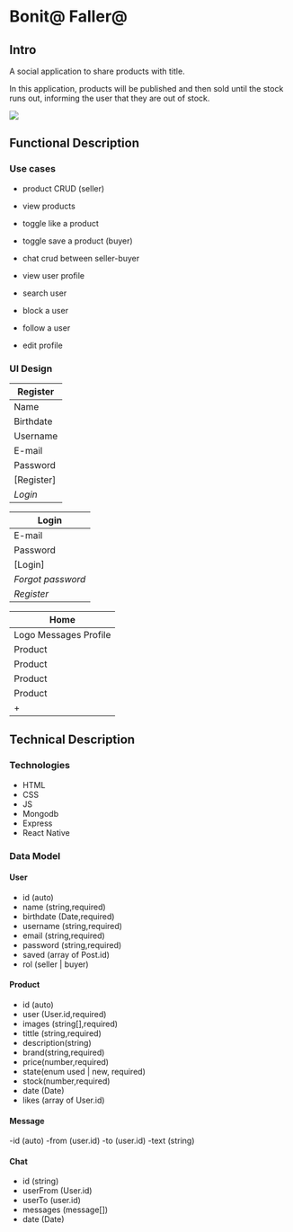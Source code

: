 # Bonit@ Faller@

## Intro

A social application to share products with title.


In this application, products will be published and then sold until the stock runs out, informing the user that they are out of stock.

![](https://giphy.com/gifs/for91days-valencia-virgin-FlqAA0VU1VUaI)

## Functional Description

### Use cases

- product CRUD (seller)
- view products
- toggle like a product
- toggle save a product (buyer)

- chat crud between seller-buyer
- view user profile
- search user

- block a user
- follow a user
- edit profile 

### UI Design

| **Register** |
|--------------|
| Name         |
| Birthdate    |
| Username     |
| E-mail       |
| Password     |
| [Register]   |
| _Login_      |

| **Login**         |
|-------------------|
| E-mail            |
| Password          |
| [Login]           |
| _Forgot password_ |
| _Register_        |

| **Home**              |
|-----------------------|
| Logo Messages Profile |
| Product                  |
| Product                  |
| Product                 |
| Product                  |
| +                     |

## Technical Description

### Technologies

- HTML
- CSS
- JS
- Mongodb
- Express
- React Native

### Data Model

#### User
- id (auto)
- name (string,required)
- birthdate (Date,required)
- username (string,required)
- email (string,required)
- password (string,required)
- saved (array of Post.id)
- rol (seller | buyer)

#### Product
- id (auto)
- user (User.id,required)
- images (string[],required)
- tittle (string,required)
- description(string)
- brand(string,required)
- price(number,required)
- state(enum used | new, required)
- stock(number,required)
- date (Date)
- likes (array of User.id)

#### Message
-id (auto)
-from (user.id)
-to (user.id)
-text (string)

#### Chat
- id (string)
- userFrom (User.id)
- userTo (user.id)
- messages (message[])
- date (Date)

<!-- #### Methods
- createUser(id,name,birthdate,username,email,password,saved)
- createProduct(id,user,images,tittle,description,brand,price,state,stock,date,likes)
- editProduct(User.id,Product.id)
- setsStock(false)
- retrieveProducts()
- resetPassword() -->